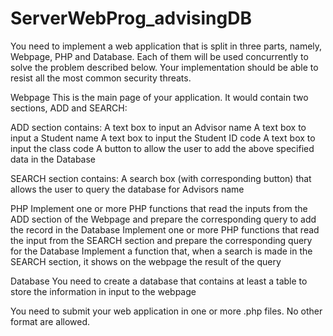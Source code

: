 # ServerWebProg_advisingDB

You need to implement a web application that is split in three parts, namely, Webpage, PHP and Database. Each of them will be used concurrently to solve the problem described below.
Your implementation should be able to resist all the most common security threats.

Webpage
This is the main page of your application. It would contain two sections, ADD and SEARCH:

ADD section contains:
A text box to input an Advisor name
A text box to input a Student name
A text box to input the Student ID code
A text box to input the class code
A button to allow the user to add the above specified data in the Database
 
SEARCH section contains:
A search box (with corresponding button) that allows the user to query the database for Advisors name

PHP
Implement one or more PHP functions that read the inputs from the ADD section of the Webpage and prepare the corresponding query to add the record in the Database
Implement one or more PHP functions that read the input from the SEARCH section and prepare the corresponding query for the Database
Implement a function that, when a search is made in the SEARCH section, it shows on the webpage the result of the query
 
Database
You need to create a database that contains at least a table to store the information in input to the webpage
 
You need to submit your web application in one or more .php files. No other format are allowed.